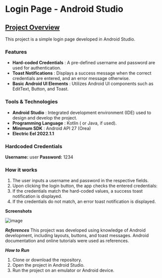 # **Login Page - Android Studio**

## <u>Project Overview</u>
This project is a simple login page developed in Android Studio.

### <h3>Features</h3>
- **Hard-coded Credentials** :  A pre-defined username and password are used for authentication.
- **Toast Notifications** :  Displays a success message when the correct credentials are entered, and an error message otherwise.
- **Basic Android UI Elements** :  Utilizes Android UI components such as EditText, Button, and Toast.


### <h3>Tools & Technologies</h3>

- **Android Studio** : Integrated development environment (IDE) used to design and develop the project.
- **Programming Language** : Kotlin ( or Java, if used).
- **Minimum SDK** : Android API 27 (Orea)
- **Electric Eel 2022.1.1**


### <h3>Hardcoded Credentials</h3>

**Username:** user
**Password:** 1234

### <h3>How it works</h3>
1. The user inputs a username and password in the respective fields.
2. Upon clicking the login button, the app checks the entered credentials:
3. If the credentials match the hard-coded values, a success toast notification is displayed.
4. If the credentials do not match, an error toast notification is displayed.
   
****Screenshots****

![image](https://github.com/user-attachments/assets/017480d1-2b05-4d92-9054-4668131e32ea)


***References***
This project was developed using knowledge of Android development, including layouts, buttons, and toast messages. Android documentation and online tutorials were used as references.

***How to Run***
1. Clone or download the repository.
2. Open the project in Android Studio.
3. Run the project on an emulator or Android device.
